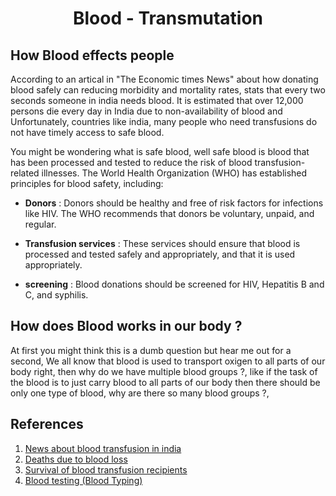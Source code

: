 <center>

# Blood - Transmutation

</center>

<div style="align-items:justify">

## How Blood effects people

According to an artical in "The Economic times News" about how donating blood safely can reducing morbidity and mortality rates, stats that every two seconds someone in india needs blood.
It is estimated that over 12,000 persons die every day in India due to non-availability of blood and Unfortunately, countries like india, many people who need transfusions do not have timely access to safe blood.

You might be wondering what is safe blood, well safe blood is blood that has been processed and tested to reduce the risk of blood transfusion-related illnesses.
The World Health Organization (WHO) has established principles for blood safety, including:

- **Donors** :
  Donors should be healthy and free of risk factors for infections like HIV. The WHO recommends that donors be voluntary, unpaid, and regular.

- **Transfusion services** :
  These services should ensure that blood is processed and tested safely and appropriately, and that it is used appropriately.

- **screening** :
  Blood donations should be screened for HIV, Hepatitis B and C, and syphilis.

## How does Blood works in our body ?

At first you might think this is a dumb question but hear me out for a second, We all know that blood is used to transport oxigen to all parts of our body right, then why do we have multiple blood groups ?, like if the task of the blood is to just carry blood to all parts of our body then there should be only one type of blood, why are there so many blood groups ?,

</div>

## References

1. [News about blood transfusion in india](https://economictimes.indiatimes.com/news/how-to/how-to-donate-blood-safely/articleshow/100953382.cms?from=mdr)
2. [Deaths due to blood loss](https://www.google.com/search?q=how+many+people+die+due+to+blood+loss&oq=how+many+people+die+due+to+blood+loss&gs_lcrp=EgZjaHJvbWUqBwgAEAAYgAQyBwgAEAAYgAQyBwgBEAAYgAQyCAgCEAAYFhgeMggIAxAAGBYYHjIICAQQABgWGB4yCAgFEAAYFhgeMggIBhAAGBYYHjIMCAcQABgKGA8YFhgeMggICBAAGBYYHjIICAkQABgWGB7SAQkxNTQ1OWowajeoAgCwAgA&sourceid=chrome&ie=UTF-8)
3. [Survival of blood transfusion recipients](https://www.ncbi.nlm.nih.gov/pmc/articles/PMC3926731/)
4. [Blood testing (Blood Typing)](https://medlineplus.gov/ency/article/003345.htm#:~:text=Blood%20typing%20is%20done%20so,These%20proteins%20are%20called%20antigens.)
